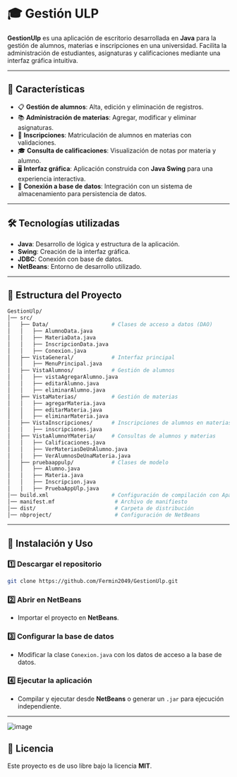 # 🎓 Gestión ULP

**GestionUlp** es una aplicación de escritorio desarrollada en **Java** para la gestión de alumnos, materias e inscripciones en una universidad. Facilita la administración de estudiantes, asignaturas y calificaciones mediante una interfaz gráfica intuitiva.

---

## 📌 Características

- 📋 **Gestión de alumnos**: Alta, edición y eliminación de registros.
- 📚 **Administración de materias**: Agregar, modificar y eliminar asignaturas.
- 📝 **Inscripciones**: Matriculación de alumnos en materias con validaciones.
- 🎓 **Consulta de calificaciones**: Visualización de notas por materia y alumno.
- 🖥️ **Interfaz gráfica**: Aplicación construida con **Java Swing** para una experiencia interactiva.
- 🔗 **Conexión a base de datos**: Integración con un sistema de almacenamiento para persistencia de datos.

---

## 🛠️ Tecnologías utilizadas

- **Java**: Desarrollo de lógica y estructura de la aplicación.
- **Swing**: Creación de la interfaz gráfica.
- **JDBC**: Conexión con base de datos.
- **NetBeans**: Entorno de desarrollo utilizado.

---

## 📁 Estructura del Proyecto

```bash
GestionUlp/
│── src/
│   ├── Data/                    # Clases de acceso a datos (DAO)
│   │   ├── AlumnoData.java
│   │   ├── MateriaData.java
│   │   ├── InscripcionData.java
│   │   ├── Conexion.java
│   ├── VistaGeneral/            # Interfaz principal
│   │   ├── MenuPrincipal.java
│   ├── VistaAlumnos/            # Gestión de alumnos
│   │   ├── vistaAgregarAlumno.java
│   │   ├── editarAlumno.java
│   │   ├── eliminarAlumno.java
│   ├── VistaMaterias/           # Gestión de materias
│   │   ├── agregarMateria.java
│   │   ├── editarMateria.java
│   │   ├── eliminarMateria.java
│   ├── VistaInscripciones/      # Inscripciones de alumnos en materias
│   │   ├── inscripciones.java
│   ├── VistaAlumnoYMateria/     # Consultas de alumnos y materias
│   │   ├── Calificaciones.java
│   │   ├── VerMateriasDeUnAlumno.java
│   │   ├── VerAlumnosDeUnaMateria.java
│   ├── pruebaappulp/            # Clases de modelo
│   │   ├── Alumno.java
│   │   ├── Materia.java
│   │   ├── Inscripcion.java
│   │   ├── PruebaAppUlp.java
│── build.xml                    # Configuración de compilación con Apache Ant
│── manifest.mf                   # Archivo de manifiesto
│── dist/                         # Carpeta de distribución
│── nbproject/                    # Configuración de NetBeans
```

---

## 🚀 Instalación y Uso

### 1️⃣ Descargar el repositorio

```sh
git clone https://github.com/Fermin2049/GestionUlp.git
```

### 2️⃣ Abrir en NetBeans

- Importar el proyecto en **NetBeans**.

### 3️⃣ Configurar la base de datos

- Modificar la clase `Conexion.java` con los datos de acceso a la base de datos.

### 4️⃣ Ejecutar la aplicación

- Compilar y ejecutar desde **NetBeans** o generar un `.jar` para ejecución independiente.

---

![image](https://github.com/user-attachments/assets/f62b9191-4a6f-4b85-84f6-c5e96dcda23f)


## 📜 Licencia

Este proyecto es de uso libre bajo la licencia **MIT**.

